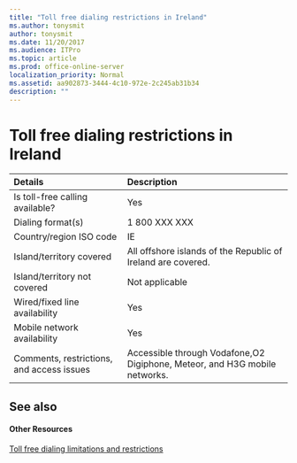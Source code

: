 ```yaml
---
title: "Toll free dialing restrictions in Ireland"
ms.author: tonysmit
author: tonysmit
ms.date: 11/20/2017
ms.audience: ITPro
ms.topic: article
ms.prod: office-online-server
localization_priority: Normal
ms.assetid: aa902873-3444-4c10-972e-2c245ab31b34
description: ""
---
```


# Toll free dialing restrictions in Ireland

|**Details**|**Description**|
|:-----|:-----|
|Is toll-free calling available?  <br/> |Yes  <br/> |
|Dialing format(s)  <br/> |1 800 XXX XXX  <br/> |
|Country/region ISO code  <br/> |IE  <br/> |
|Island/territory covered  <br/> |All offshore islands of the Republic of Ireland are covered.  <br/> |
|Island/territory not covered  <br/> |Not applicable  <br/> |
|Wired/fixed line availability  <br/> |Yes  <br/> |
|Mobile network availability  <br/> |Yes  <br/> |
|Comments, restrictions, and access issues  <br/> |Accessible through Vodafone,O2 Digiphone, Meteor, and H3G mobile networks.  <br/> |
   
## See also

#### Other Resources

[Toll free dialing limitations and restrictions](../misctopics/toll-free-dialing-limitations-and-restrictions.md)

